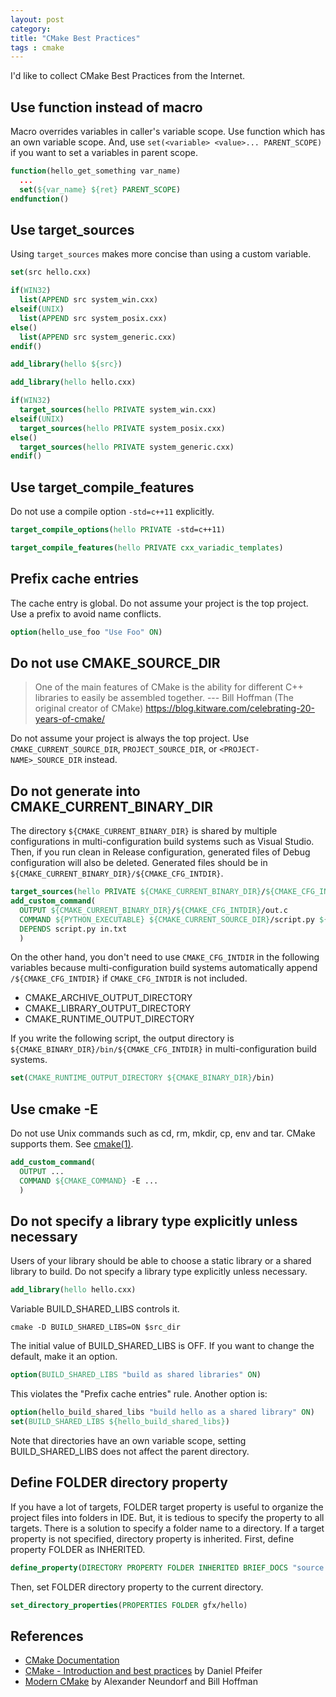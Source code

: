 ```yaml
---
layout: post
category:
title: "CMake Best Practices"
tags : cmake
---
```


I'd like to collect CMake Best Practices from the Internet.

## Use function instead of macro

Macro overrides variables in caller's variable scope.
Use function which has an own variable scope.
And, use `set(<variable> <value>... PARENT_SCOPE)` if you want to set a variables in parent scope.

~~~cmake
function(hello_get_something var_name)
  ...
  set(${var_name} ${ret} PARENT_SCOPE)
endfunction()
~~~

## Use target_sources

Using `target_sources` makes more concise than using a custom variable.

~~~cmake
set(src hello.cxx)

if(WIN32)
  list(APPEND src system_win.cxx)
elseif(UNIX)
  list(APPEND src system_posix.cxx)
else()
  list(APPEND src system_generic.cxx)
endif()

add_library(hello ${src})
~~~

~~~cmake
add_library(hello hello.cxx)

if(WIN32)
  target_sources(hello PRIVATE system_win.cxx)
elseif(UNIX)
  target_sources(hello PRIVATE system_posix.cxx)
else()
  target_sources(hello PRIVATE system_generic.cxx)
endif()
~~~

## Use target_compile_features

Do not use a compile option `-std=c++11` explicitly.

~~~cmake
target_compile_options(hello PRIVATE -std=c++11)
~~~

~~~cmake
target_compile_features(hello PRIVATE cxx_variadic_templates)
~~~

## Prefix cache entries

The cache entry is global.
Do not assume your project is the top project.
Use a prefix to avoid name conflicts.

~~~cmake
option(hello_use_foo "Use Foo" ON)
~~~

## Do not use CMAKE_SOURCE_DIR

> One of the main features of CMake is the ability for different C++ libraries to easily be assembled together.
> --- Bill Hoffman (The original creator of CMake) <https://blog.kitware.com/celebrating-20-years-of-cmake/>

Do not assume your project is always the top project.
Use `CMAKE_CURRENT_SOURCE_DIR`, `PROJECT_SOURCE_DIR`, or `<PROJECT-NAME>_SOURCE_DIR` instead.

## Do not generate into CMAKE_CURRENT_BINARY_DIR

The directory `${CMAKE_CURRENT_BINARY_DIR}` is shared by multiple configurations
in multi-configuration build systems such as Visual Studio.
Then, if you run clean in Release configuration, generated files of Debug configuration will also be deleted.
Generated files should be in `${CMAKE_CURRENT_BINARY_DIR}/${CMAKE_CFG_INTDIR}`.

~~~cmake
target_sources(hello PRIVATE ${CMAKE_CURRENT_BINARY_DIR}/${CMAKE_CFG_INTDIR}/out.c)
add_custom_command(
  OUTPUT ${CMAKE_CURRENT_BINARY_DIR}/${CMAKE_CFG_INTDIR}/out.c
  COMMAND ${PYTHON_EXECUTABLE} ${CMAKE_CURRENT_SOURCE_DIR}/script.py ${CMAKE_CURRENT_SOURCE_DIR}/in.txt > ${CMAKE_CFG_INTDIR}/out.c
  DEPENDS script.py in.txt
  )
~~~
On the other hand, you don't need to use `CMAKE_CFG_INTDIR` in the following variables
because multi-configuration build systems automatically append `/${CMAKE_CFG_INTDIR}` if `CMAKE_CFG_INTDIR` is not included.

* CMAKE_ARCHIVE_OUTPUT_DIRECTORY
* CMAKE_LIBRARY_OUTPUT_DIRECTORY
* CMAKE_RUNTIME_OUTPUT_DIRECTORY

If you write the following script, the output directory is `${CMAKE_BINARY_DIR}/bin/${CMAKE_CFG_INTDIR}` in multi-configuration build systems.

~~~cmake
set(CMAKE_RUNTIME_OUTPUT_DIRECTORY ${CMAKE_BINARY_DIR}/bin)
~~~

## Use cmake -E

Do not use Unix commands such as cd, rm, mkdir, cp, env and tar.
CMake supports them.
See [cmake(1)](https://cmake.org/cmake/help/latest/manual/cmake.1.html#command-line-tool-mode).

~~~cmake
add_custom_command(
  OUTPUT ...
  COMMAND ${CMAKE_COMMAND} -E ...
  )
~~~

## Do not specify a library type explicitly unless necessary

Users of your library should be able to choose a static library or a shared library to build.
Do not specify a library type explicitly unless necessary.

~~~cmake
add_library(hello hello.cxx)
~~~
Variable BUILD_SHARED_LIBS controls it.

~~~
cmake -D BUILD_SHARED_LIBS=ON $src_dir
~~~

The initial value of BUILD_SHARED_LIBS is OFF.
If you want to change the default, make it an option.

~~~cmake
option(BUILD_SHARED_LIBS "build as shared libraries" ON)
~~~
This violates the "Prefix cache entries" rule.
Another option is:

~~~cmake
option(hello_build_shared_libs "build hello as a shared library" ON)
set(BUILD_SHARED_LIBS ${hello_build_shared_libs})
~~~
Note that directories have an own variable scope,
setting BUILD_SHARED_LIBS does not affect the parent directory.

## Define FOLDER directory property

If you have a lot of targets,
FOLDER target property is useful to organize the project files into folders in IDE.
But, it is tedious to specify the property to all targets.
There is a solution to specify a folder name to a directory.
If a target property is not specified, directory property is inherited.
First, define property FOLDER as INHERITED.

~~~cmake
define_property(DIRECTORY PROPERTY FOLDER INHERITED BRIEF_DOCS "source file folder name in project file" FULL_DOCS "source file folder name in project file")
~~~

Then, set FOLDER directory property to the current directory.

~~~cmake
set_directory_properties(PROPERTIES FOLDER gfx/hello)
~~~

## References

* [CMake Documentation](https://cmake.org/documentation/)
* [CMake - Introduction and best practices](http://www.slideshare.net/DanielPfeifer1/cmake-48475415) by Daniel Pfeifer
* [Modern CMake](https://archive.fosdem.org/2013/schedule/event/moderncmake/) by Alexander Neundorf and Bill Hoffman
